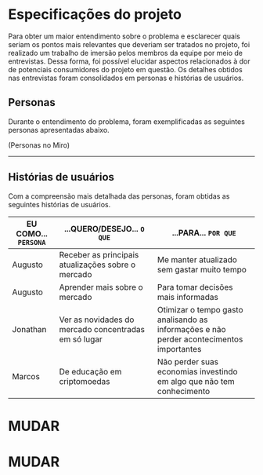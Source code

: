 # Especificações do projeto

Para obter um maior entendimento sobre o problema e esclarecer quais seriam os pontos mais relevantes que deveriam ser tratados no projeto, foi realizado um trabalho de imersão pelos membros da equipe por meio de entrevistas. Dessa forma, foi possível elucidar aspectos relacionados à dor de potenciais consumidores do projeto em questão. Os detalhes obtidos nas entrevistas foram consolidados em personas e histórias de usuários.

## Personas

Durante o entendimento do problema, foram exemplificadas as seguintes personas apresentadas abaixo.

(Personas no Miro)

---

## Histórias de usuários

Com a compreensão mais detalhada das personas, foram obtidas as seguintes histórias de usuários.

| EU COMO... `PERSONA`   | ...QUERO/DESEJO...  `O QUE` | ...PARA... `POR QUE`                 |
|---------------------|------------------------------------|----------------------------------------|
| Augusto | Receber as principais atualizações sobre o mercado | Me manter atualizado sem gastar muito tempo |
| Augusto | Aprender mais sobre o mercado | Para tomar decisões mais informadas |
| Jonathan | Ver as novidades do mercado concentradas em só lugar | Otimizar o tempo gasto analisando as informações e não perder acontecimentos importantes
| Marcos | De educação em criptomoedas | Não perder suas economias investindo em algo que não tem conhecimento

# MUDAR
# MUDAR
